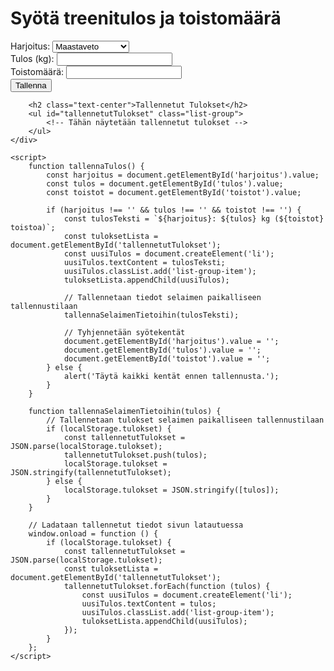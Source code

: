 <!DOCTYPE html>
<html>
<head>
    <title>Kuntosalitreenin Tuloslaskuri</title>
    <link rel="stylesheet" href="https://maxcdn.bootstrapcdn.com/bootstrap/4.5.2/css/bootstrap.min.css">
</head>
<body>
    <div class="container mt-5">
        <h1 class="text-center">Syötä treenitulos ja toistomäärä</h1>
        <form class="mb-4">
            <div class="form-group">
                <label for="harjoitus">Harjoitus:</label>
                <select id="harjoitus" class="form-control">
                    <option value="maastaveto">Maastaveto</option>
                    <option value="leuanveto">Leuanveto</option>
                    <option value="penkkipunnerrus">Penkkipunnerrus</option>
                    <option value="pystypunnerrus">Pystypunnerrus</option>
                </select>
            </div>
            <div class="form-group">
                <label for="tulos">Tulos (kg):</label>
                <input type="number" id="tulos" class="form-control" min="0">
            </div>
            <div class="form-group">
                <label for "toistot">Toistomäärä:</label>
                <input type="number" id="toistot" class="form-control" min="0">
            </div>
            <button type="button" class="btn btn-primary" onclick="tallennaTulos()">Tallenna</button>
        </form>

        <h2 class="text-center">Tallennetut Tulokset</h2>
        <ul id="tallennetutTulokset" class="list-group">
            <!-- Tähän näytetään tallennetut tulokset -->
        </ul>
    </div>

    <script>
        function tallennaTulos() {
            const harjoitus = document.getElementById('harjoitus').value;
            const tulos = document.getElementById('tulos').value;
            const toistot = document.getElementById('toistot').value;

            if (harjoitus !== '' && tulos !== '' && toistot !== '') {
                const tulosTeksti = `${harjoitus}: ${tulos} kg (${toistot} toistoa)`;
                const tuloksetLista = document.getElementById('tallennetutTulokset');
                const uusiTulos = document.createElement('li');
                uusiTulos.textContent = tulosTeksti;
                uusiTulos.classList.add('list-group-item');
                tuloksetLista.appendChild(uusiTulos);

                // Tallennetaan tiedot selaimen paikalliseen tallennustilaan
                tallennaSelaimenTietoihin(tulosTeksti);

                // Tyhjennetään syötekentät
                document.getElementById('harjoitus').value = '';
                document.getElementById('tulos').value = '';
                document.getElementById('toistot').value = '';
            } else {
                alert('Täytä kaikki kentät ennen tallennusta.');
            }
        }

        function tallennaSelaimenTietoihin(tulos) {
            // Tallennetaan tulokset selaimen paikalliseen tallennustilaan
            if (localStorage.tulokset) {
                const tallennetutTulokset = JSON.parse(localStorage.tulokset);
                tallennetutTulokset.push(tulos);
                localStorage.tulokset = JSON.stringify(tallennetutTulokset);
            } else {
                localStorage.tulokset = JSON.stringify([tulos]);
            }
        }

        // Ladataan tallennetut tiedot sivun latautuessa
        window.onload = function () {
            if (localStorage.tulokset) {
                const tallennetutTulokset = JSON.parse(localStorage.tulokset);
                const tuloksetLista = document.getElementById('tallennetutTulokset');
                tallennetutTulokset.forEach(function (tulos) {
                    const uusiTulos = document.createElement('li');
                    uusiTulos.textContent = tulos;
                    uusiTulos.classList.add('list-group-item');
                    tuloksetLista.appendChild(uusiTulos);
                });
            }
        };
    </script>
</body>
</html>
